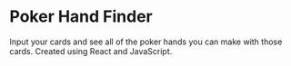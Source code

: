 # Poker Hand Finder
Input your cards and see all of the poker hands you can make with those cards. Created using React and JavaScript. 
